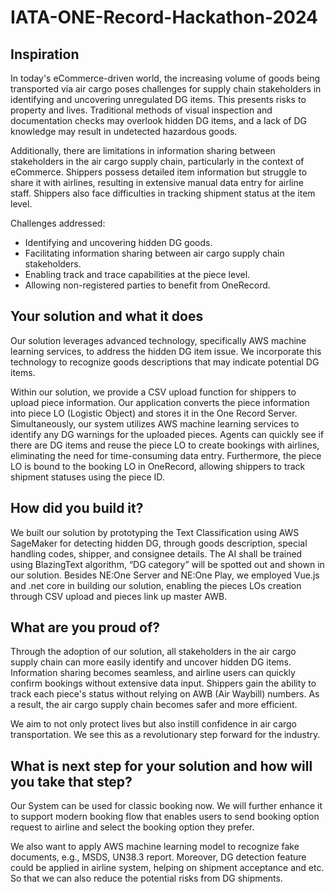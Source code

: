 # IATA-ONE-Record-Hackathon-2024

Inspiration
-----------

In today's eCommerce-driven world, the increasing volume of goods being transported via air cargo poses challenges for supply chain stakeholders in identifying and uncovering unregulated DG items. This presents risks to property and lives. Traditional methods of visual inspection and documentation checks may overlook hidden DG items, and a lack of DG knowledge may result in undetected hazardous goods.

Additionally, there are limitations in information sharing between stakeholders in the air cargo supply chain, particularly in the context of eCommerce. Shippers possess detailed item information but struggle to share it with airlines, resulting in extensive manual data entry for airline staff. Shippers also face difficulties in tracking shipment status at the item level.

Challenges addressed:
- Identifying and uncovering hidden DG goods.
- Facilitating information sharing between air cargo supply chain stakeholders.
- Enabling track and trace capabilities at the piece level.
- Allowing non-registered parties to benefit from OneRecord.

Your solution and what it does
------------------------------

Our solution leverages advanced technology, specifically AWS machine learning services, to address the hidden DG item issue. We incorporate this technology to recognize goods descriptions that may indicate potential DG items.

Within our solution, we provide a CSV upload function for shippers to upload piece information. Our application converts the piece information into piece LO (Logistic Object) and stores it in the One Record Server. Simultaneously, our system utilizes AWS machine learning services to identify any DG warnings for the uploaded pieces. Agents can quickly see if there are DG items and reuse the piece LO to create bookings with airlines, eliminating the need for time-consuming data entry. Furthermore, the piece LO is bound to the booking LO in OneRecord, allowing shippers to track shipment statuses using the piece ID.

How did you build it?
---------------------

We built our solution by prototyping the Text Classification using AWS SageMaker for detecting hidden DG, through goods description, special handling codes, shipper, and consignee details. The AI shall be trained using BlazingText algorithm, “DG category” will be spotted out and shown in our solution. Besides NE:One Server and NE:One Play, we employed Vue.js and .net core in building our solution, enabling the pieces LOs creation through CSV upload and pieces link up master AWB.

What are you proud of?
----------------------

Through the adoption of our solution, all stakeholders in the air cargo supply chain can more easily identify and uncover hidden DG items. Information sharing becomes seamless, and airline users can quickly confirm bookings without extensive data input. Shippers gain the ability to track each piece's status without relying on AWB (Air Waybill) numbers. As a result, the air cargo supply chain becomes safer and more efficient.

We aim to not only protect lives but also instill confidence in air cargo transportation. We see this as a revolutionary step forward for the industry.

What is next step for your solution and how will you take that step?
--------------------------------------------------------------------

Our System can be used for classic booking now. We will further enhance it to support modern booking flow that enables users to send booking option request to airline and select the booking option they prefer.

We also want to apply AWS machine learning model to recognize fake documents, e.g., MSDS, UN38.3 report. Moreover, DG detection feature could be applied in airline system, helping on shipment acceptance and etc. So that we can also reduce the potential risks from DG shipments.

